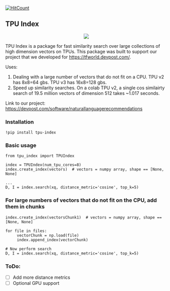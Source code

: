 [![HitCount](http://hits.dwyl.io/srihari-humbarwadi/tpu_index.svg)](http://hits.dwyl.io/srihari-humbarwadi/tpu_index)

## TPU Index

<p align="center">
  <img src="https://i.imgur.com/BJdZE21.png">
</p>

TPU Index is a package for fast similarity search over large collections of high dimension vectors on TPUs.
This package was built to support our project that we developed for https://tfworld.devpost.com/.

Uses:
1) Dealing with a large number of vectors that do not fit on a CPU. TPU v2 has 8x8=64 gbs. TPU v3 has 16x8=128 gbs. 
2) Speed up similarity searches. On a colab TPU v2, a single cos similairty search of 19.5 million vectors of dimension 512 takes ~1.017 seconds. 

Link to our project: https://devpost.com/software/naturallanguagerecommendations


### Installation
`!pip install tpu-index`


### Basic usage
```
from tpu_index import TPUIndex

index = TPUIndex(num_tpu_cores=8)
index.create_index(vectors)  # vectors = numpy array, shape == [None, None]

...
D, I = index.search(xq, distance_metric='cosine', top_k=5)
```

### For large numbers of vectors that do not fit on the CPU, add them in chunks
```
index.create_index(vectorsChunk1)  # vectors = numpy array, shape == [None, None]

for file in files:
     vectorChunk = np.load(file)
     index.append_index(vectorChunk)
     
# Now perform search 
D, I = index.search(xq, distance_metric='cosine', top_k=5)

```

### ToDo:
 - [ ] Add more distance metrics
 - [ ] Optional GPU support
